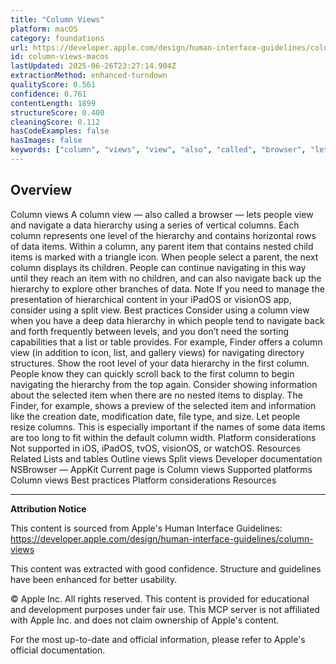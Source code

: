 ```yaml
---
title: "Column Views"
platform: macOS
category: foundations
url: https://developer.apple.com/design/human-interface-guidelines/column-views
id: column-views-macos
lastUpdated: 2025-06-26T23:27:14.904Z
extractionMethod: enhanced-turndown
qualityScore: 0.561
confidence: 0.761
contentLength: 1899
structureScore: 0.400
cleaningScore: 0.112
hasCodeExamples: false
hasImages: false
keywords: ["column", "views", "view", "also", "called", "browser", "lets", "people", "navigate", "data"]
---
```

## Overview

Column views A column view — also called a browser — lets people view and navigate a data hierarchy using a series of vertical columns. Each column represents one level of the hierarchy and contains horizontal rows of data items. Within a column, any parent item that contains nested child items is marked with a triangle icon. When people select a parent, the next column displays its children. People can continue navigating in this way until they reach an item with no children, and can also navigate back up the hierarchy to explore other branches of data. Note If you need to manage the presentation of hierarchical content in your iPadOS or visionOS app, consider using a split view. Best practices Consider using a column view when you have a deep data hierarchy in which people tend to navigate back and forth frequently between levels, and you don’t need the sorting capabilities that a list or table provides. For example, Finder offers a column view (in addition to icon, list, and gallery views) for navigating directory structures. Show the root level of your data hierarchy in the first column. People know they can quickly scroll back to the first column to begin navigating the hierarchy from the top again. Consider showing information about the selected item when there are no nested items to display. The Finder, for example, shows a preview of the selected item and information like the creation date, modification date, file type, and size. Let people resize columns. This is especially important if the names of some data items are too long to fit within the default column width. Platform considerations Not supported in iOS, iPadOS, tvOS, visionOS, or watchOS. Resources Related Lists and tables Outline views Split views Developer documentation NSBrowser — AppKit Current page is Column views Supported platforms Column views Best practices Platform considerations Resources

---

**Attribution Notice**

This content is sourced from Apple's Human Interface Guidelines: https://developer.apple.com/design/human-interface-guidelines/column-views

This content was extracted with good confidence. Structure and guidelines have been enhanced for better usability.

© Apple Inc. All rights reserved. This content is provided for educational and development purposes under fair use. This MCP server is not affiliated with Apple Inc. and does not claim ownership of Apple's content.

For the most up-to-date and official information, please refer to Apple's official documentation.
